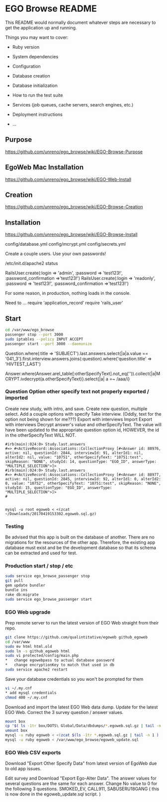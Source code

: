 # EGO Browse README

This README would normally document whatever steps are necessary to get the
application up and running.

Things you may want to cover:

* Ruby version

* System dependencies

* Configuration

* Database creation

* Database initialization

* How to run the test suite

* Services (job queues, cache servers, search engines, etc.)

* Deployment instructions

* ...



##	Purpose

https://github.com/unreno/ego_browse/wiki/EGO-Browse-Purpose

##	EgoWeb Mac Installation

https://github.com/unreno/ego_browse/wiki/EGO-Web-Install

##	Creation

https://github.com/unreno/ego_browse/wiki/EGO-Browse-Creation

##	Installation

https://github.com/unreno/ego_browse/wiki/EGO-Browse-Install



config/database.yml
config/mcrypt.yml
config/secrets.yml


Create a couple users. Use your own passwords!

/etc/init.d/apache2 status

RailsUser.create(:login => 'admin', :password => 'test123!', :password_confirmation =>'test123!')
RailsUser.create(:login => 'readonly', :password => 'test123!', :password_confirmation =>'test123!')

For some reason, in production, nothing loads in the console.

Need to ...
require 'application_record'
require 'rails_user'





##	Start

```BASH
cd /var/www/ego_browse
passenger stop --port 3000
sudo iptables --policy INPUT ACCEPT
passenger start --port 3000 --daemonize
```


 Question.where(:title => 'SUBJECT').last.answers.select{|a|a.value == '041_3'}.first.interview.answers.joins(:question).where('question.title' => 'HIVTEST_LAST')


Answer.where(Answer.arel_table[:otherSpecifyText].not_eq('')).collect{|a|MCRYPT.ivdecrypt(a.otherSpecifyText)}.select{|a| a =~ /aaa/i}





###	Question Option other specify text not properly exported / imported

Create new study, with intro, and save.
Create new question, multiple select.
Add a couple options with specify
Take interview. (Oddly, text for the option not being shown for me???)
Export with interviews
Import
Export with interviews
Decrypt answer's value and otherSpecifyText.
The value will have been updated to the appropriate question option id,
HOWEVER, the id in the otherSpecifyText WILL NOT.

```
#irb(main):024:0> Study.last.answers
#=> #<ActiveRecord::Associations::CollectionProxy [#<Answer id: 88976, active: nil, questionId: 2844, interviewId: 91, alterId1: nil, alterId2: nil, value: "10751", otherSpecifyText: "10751:test", skipReason: "NONE", studyId: 14, questionType: "EGO_ID", answerType: "MULTIPLE_SELECTION">]>
#irb(main):024:0> Study.last.answers
#=> #<ActiveRecord::Associations::CollectionProxy [#<Answer id: 88977, active: nil, questionId: 2845, interviewId: 92, alterId1: 0, alterId2: 0, value: "10752", otherSpecifyText: "10751:test", skipReason: "NONE", studyId: 15, questionType: "EGO_ID", answerType: "MULTIPLE_SELECTION">]>
#


mysql -u root egoweb < <(zcat ~/Downloads/20170419153302.egoweb.sql.gz)
```



###	Testing

Be advised that this app is built on the database of another.
There are no migrations for the resources of the other app.
Therefore, the existing app database must exist and be
the development database so that its schema can be extracted
and used for test.




###	Production start / stop / etc


```BASH
sudo service ego_browse_passenger stop
git pull
gem update bundler
bundle ins
rake db:migrate
sudo service ego_browse_passenger start
```






###	EGO Web upgrade

Prep remote server to run the latest version of EGO Web straight from their repo.
```BASH
git clone https://github.com/qualintitative/egoweb github_egoweb
cd /var/www
sudo mv html html.old
sudo ln -s github_egoweb html
sudo vi protected/config/main.php	
*	change egowebpass to actual database password
*	change encryptionKey to match that used in db
sudo service apache2 restart
```

Save your database credentials so you won't be prompted for them
```BASH
vi ~/.my.cnf
* add mysql credentials
chmod 400 ~/.my.cnf
```

Download and import the latest EGO Web data dump.
Update for the latest EGO Web.
Correct the 3 survey question / answer values.

```BASH
mount box
cp "$( ls -1tr box/DOTS\ Global/Data/dbdumps/*.egoweb.sql.gz | tail -n 1 )" ./
umount box
mysql -u ruby egoweb < <(zcat $(ls -1tr *.egoweb.sql.gz | tail -n 1 ) )
mysql -u ruby egoweb < /var/www/ego_browse/egoweb_update.sql
```


###	EGO Web CSV exports

Download "Export Other Specify Data" from latest version of EgoWeb due to old app issues.

Edit survey and Download "Export Ego-Alter Data".
The answer values for several questions are the same for each answer.
Change No value to 0 for the following 3 questions.
SMOKED_EV, CALL911, SABUSERU18GANG
( this is now done in the egoweb_update.sql script. )




